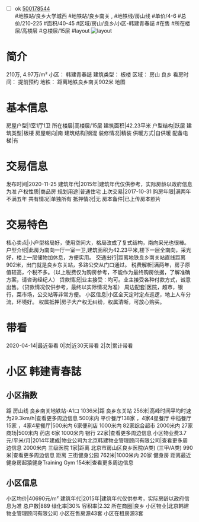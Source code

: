 - [ ] ok [500178544](https://bj.5i5j.com/ershoufang/500178544.html)  
 #地铁站/良乡大学城西 #地铁站/良乡南关 ,  #地铁线/房山线
#单价/4-6 #总价/210-225 #面积/40-45   #区域/房山/良乡/小区-韩建青春誌 #在售 #所在楼层/高楼层 #总楼层/15层 #layout 
![layout](http://image2.5i5j.com//group2/M00/95/F7/CgqJNF0kap6ANrAdAAModznOx6k887.jpg_P5.jpg) 
# 简介 
 210万,  4.97万/m² 
小区： 韩建青春誌
建筑类型： 板楼
区域： 房山 良乡
看房时间： 提前预约
地铁： 距离地铁良乡南关902米 地图
# 基本信息 
 房屋户型|1室1厅1卫
所在楼层|高楼层/15层
建筑面积|42.23平米
户型结构|跃层
建筑类型|板楼
房屋朝向|南
建筑结构|钢混
装修情况|精装
供暖方式|自供暖
配备电梯|有
# 交易信息 
 发布时间|2020-11-25
建筑年代|2015年|建筑年代仅供参考，实际房龄以政府信息为准
产权性质|商品房
规划用途|普通住宅
上次交易|2017-10-31
购房年限|满两年不满五年
共有情况|单独所有
抵押情况|无
房本备件|已上传房本照片
# 交易特色 
 核心卖点|小户型格局好，使用空间大，格局改成了复式结构，南向采光也很棒。
户型介绍|此房为南向一厅一室一卫,建筑面积为42.23平米,楼下一层全南向，采光好，楼上一层储物加休息，方便实用。
交通出行|距离地铁良乡南关站直线距离902米，出门就是良乡东关站，多路公交从门口通过。
税费解析|满两年，房子原值较高，个税不多。（以上税费仅为购房参考，不能作为最终购房依据，了解准确方案，请咨询经纪人）
贷款情况|业主接受：均可。业主接受各种付款方式，诚意出售。（贷款情况仅供参考，最终以实际情况为准）
周边配套|医院，超市，银行，菜市场，公交站等非常方便。
小区信息|小区全天定时定点巡逻，地上人车分流，环境好。
权属抵押|房子大产权无纠纷，权属清晰，可放心购买。
# 带看 
 2020-04-14|最近带看	 0|次|近30天带看	 2|次|累计带看
# 小区 韩建青春誌
## 小区指数 
 距 房山线 良乡南关地铁站-A1口 1036米|距 良乡东关站 256米|高峰时间平均时速为29.3km/h|查看更多周边信息
500米内 平价餐厅138家 ，4家4星餐厅
中档餐厅15家 ，4家4星餐厅|500米内 6家便利店
1000米内 82家综合超市
2000米内 27家商场|500米内 药店 6家
1000米内 银行 22家|查看更多周边信息
小区物业费3.7元/平米/月|2014年建成|物业公司为北京韩建物业管理顾问有限公司|查看更多周边信息
2000米内 三级医院 1家|距离 北京市房山区良乡医院(A类) (三甲/A类) 990米|查看更多周边信息
距离 三街健身公园 762米|1000米内 20家 健身房
距离最近健身房起猿健身Training Gym 154米|查看更多周边信息
## 小区信息 
 小区均价|40690元/m²
建筑年代|2015年|建筑年代仅供参考，实际房龄以政府信息为准
总户数|889
绿化率|30%
容积率|2.32
所在商圈|良乡
小区物业|北京韩建物业管理顾问有限公司
小区在售房源43套
小区在租房源3套
